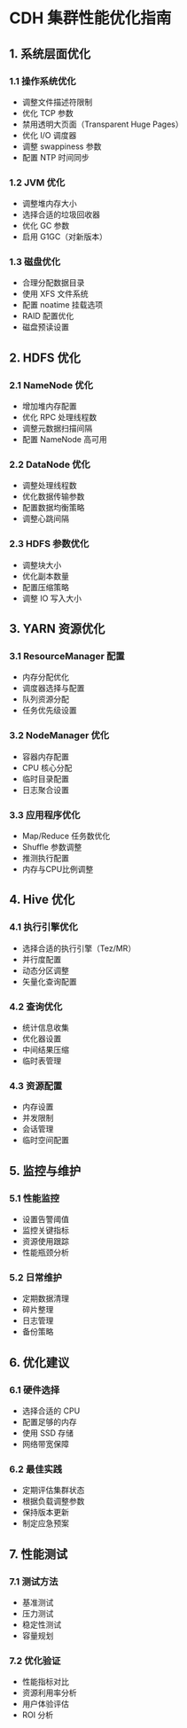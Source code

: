 # CDH 集群性能优化指南

## 1. 系统层面优化

### 1.1 操作系统优化
- 调整文件描述符限制
- 优化 TCP 参数
- 禁用透明大页面（Transparent Huge Pages）
- 优化 I/O 调度器
- 调整 swappiness 参数
- 配置 NTP 时间同步

### 1.2 JVM 优化
- 调整堆内存大小
- 选择合适的垃圾回收器
- 优化 GC 参数
- 启用 G1GC（对新版本）

### 1.3 磁盘优化
- 合理分配数据目录
- 使用 XFS 文件系统
- 配置 noatime 挂载选项
- RAID 配置优化
- 磁盘预读设置

## 2. HDFS 优化

### 2.1 NameNode 优化
- 增加堆内存配置
- 优化 RPC 处理线程数
- 调整元数据扫描间隔
- 配置 NameNode 高可用

### 2.2 DataNode 优化
- 调整处理线程数
- 优化数据传输参数
- 配置数据均衡策略
- 调整心跳间隔

### 2.3 HDFS 参数优化
- 调整块大小
- 优化副本数量
- 配置压缩策略
- 调整 IO 写入大小

## 3. YARN 资源优化

### 3.1 ResourceManager 配置
- 内存分配优化
- 调度器选择与配置
- 队列资源分配
- 任务优先级设置

### 3.2 NodeManager 优化
- 容器内存配置
- CPU 核心分配
- 临时目录配置
- 日志聚合设置

### 3.3 应用程序优化
- Map/Reduce 任务数优化
- Shuffle 参数调整
- 推测执行配置
- 内存与CPU比例调整

## 4. Hive 优化

### 4.1 执行引擎优化
- 选择合适的执行引擎（Tez/MR）
- 并行度配置
- 动态分区调整
- 矢量化查询配置

### 4.2 查询优化
- 统计信息收集
- 优化器设置
- 中间结果压缩
- 临时表管理

### 4.3 资源配置
- 内存设置
- 并发限制
- 会话管理
- 临时空间配置

## 5. 监控与维护

### 5.1 性能监控
- 设置告警阈值
- 监控关键指标
- 资源使用跟踪
- 性能瓶颈分析

### 5.2 日常维护
- 定期数据清理
- 碎片整理
- 日志管理
- 备份策略

## 6. 优化建议

### 6.1 硬件选择
- 选择合适的 CPU
- 配置足够的内存
- 使用 SSD 存储
- 网络带宽保障

### 6.2 最佳实践
- 定期评估集群状态
- 根据负载调整参数
- 保持版本更新
- 制定应急预案

## 7. 性能测试

### 7.1 测试方法
- 基准测试
- 压力测试
- 稳定性测试
- 容量规划

### 7.2 优化验证
- 性能指标对比
- 资源利用率分析
- 用户体验评估
- ROI 分析
